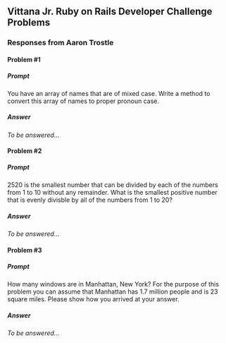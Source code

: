 ## Vittana Jr. Ruby on Rails Developer Challenge Problems
### Responses from Aaron Trostle

#### Problem #1
##### Prompt
You have an array of names that are of mixed case. Write a method to convert this array of names to proper pronoun case.

##### Answer
*To be answered...*

#### Problem #2
##### Prompt
2520 is the smallest number that can be divided by each of the numbers from 1 to 10 without any remainder. What is the smallest positive number that is evenly divisble by all of the numbers from 1 to 20?

##### Answer
*To be answered...*

#### Problem #3
##### Prompt
How many windows are in Manhattan, New York? For the purpose of this problem you can assume that Manhattan has 1.7 million people and is 23 square miles. Please show how you arrived at your answer.

##### Answer
*To be answered...*
